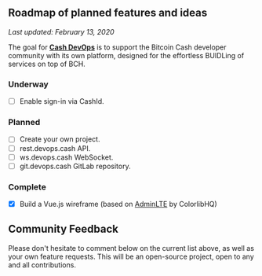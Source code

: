## Roadmap of planned features and ideas

_Last updated: February 13, 2020_

The goal for __[Cash DevOps](https://nito.cash/)__ is to support the Bitcoin Cash developer community with its own platform, designed for the effortless BUIDLing of services on top of BCH.

### Underway

- [ ] Enable sign-in via CashId.

### Planned

- [ ] Create your own project.
- [ ] rest.devops.cash API.
- [ ] ws.devops.cash WebSocket.
- [ ] git.devops.cash GitLab repository.

### Complete

- [x] Build a Vue.js wireframe (based on [AdminLTE](https://github.com/ColorlibHQ/AdminLTE) by ColorlibHQ)

## Community Feedback

Please don't hesitate to comment below on the current list above, as well as your own feature requests. This will be an open-source project, open to any and all contributions.
